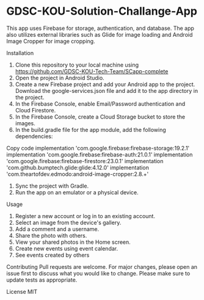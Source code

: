 # GDSC-KOU-Solution-Challange-App

This app uses Firebase for storage, authentication, and database. The app also utilizes external libraries such as Glide for image loading and Android Image Cropper for image cropping.

Installation
1. Clone this repository to your local machine using https://github.com/GDSC-KOU-Tech-Team/SCapp-complete
2. Open the project in Android Studio.
3. Create a new Firebase project and add your Android app to the project. Download the google-services.json file and add it to the app directory in the project.
4. In the Firebase Console, enable Email/Password authentication and Cloud Firestore.
5. In the Firebase Console, create a Cloud Storage bucket to store the images.
6. In the build.gradle file for the app module, add the following dependencies:

Copy code
implementation 'com.google.firebase:firebase-storage:19.2.1'
implementation 'com.google.firebase:firebase-auth:21.0.1'
implementation 'com.google.firebase:firebase-firestore:23.0.1'
implementation 'com.github.bumptech.glide:glide:4.12.0'
implementation 'com.theartofdev.edmodo:android-image-cropper:2.8.+'
1. Sync the project with Gradle.
2. Run the app on an emulator or a physical device.

Usage
1. Register a new account or log in to an existing account.
2. Select an image from the device's gallery.
3. Add a comment and a username.
4. Share the photo with others.
5. View your shared photos in the Home screen.
6. Create new events using event calendar.
7. See events created by others

Contributing
Pull requests are welcome. For major changes, please open an issue first to discuss what you would like to change.
Please make sure to update tests as appropriate.

License
MIT


